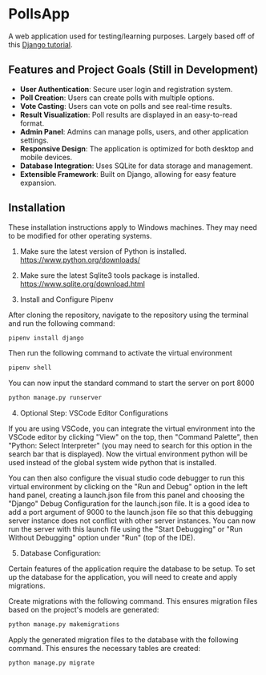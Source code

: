 # PollsApp
A web application used for testing/learning purposes. Largely based off of this [Django tutorial](https://docs.djangoproject.com/en/5.1/intro/tutorial01/).

## Features and Project Goals (Still in Development)

- **User Authentication**: Secure user login and registration system.
- **Poll Creation**: Users can create polls with multiple options.
- **Vote Casting**: Users can vote on polls and see real-time results.
- **Result Visualization**: Poll results are displayed in an easy-to-read format.
- **Admin Panel**: Admins can manage polls, users, and other application settings.
- **Responsive Design**: The application is optimized for both desktop and mobile devices.
- **Database Integration**: Uses SQLite for data storage and management.
- **Extensible Framework**: Built on Django, allowing for easy feature expansion.

## Installation

These installation instructions apply to Windows machines. They may need to be modified
for other operating systems.

1. Make sure the latest version of Python is installed.  
https://www.python.org/downloads/ 

2. Make sure the latest Sqlite3 tools package is installed.  
https://www.sqlite.org/download.html

3. Install and Configure Pipenv  
  
After cloning the repository, navigate to the repository using the terminal 
and run the following command:  

```bash
pipenv install django
```

Then run the following command to activate the virtual environment
```bash
pipenv shell
```

You can now input the standard command to start the server on port 8000
```bash
python manage.py runserver
```

4. Optional Step: VSCode Editor Configurations

If you are using VSCode, you can integrate the virtual environment into the VSCode 
editor by clicking "View" on the top, then "Command Palette", then "Python: Select Interpreter"
(you may need to search for this option in the search bar that is displayed). Now the virtual environment
python will be used instead of the global system wide python that is installed. 

You can then also configure the visual studio code debugger to run this virtual environment by 
clicking on the "Run and Debug" option in the left hand panel, creating a launch.json file from this
panel and choosing the "Django" Debug Configuration for the launch.json file. It is a good idea to add
a port argument of 9000 to the launch.json file so that this debugging server instance does not conflict 
with other server instances. You can now run the server with this launch file using the "Start Debugging" 
or "Run Without Debugging" option under "Run" (top of the IDE).

5. Database Configuration:  

Certain features of the application require the database to be setup. To set up the database for the 
application, you will need to create and apply migrations.  

Create migrations with the following command. This ensures migration files based on the project's models are generated:  
```bash
python manage.py makemigrations
```

Apply the generated migration files to the database with the following command. This ensures the necessary tables are created:  
```bash
python manage.py migrate
```
